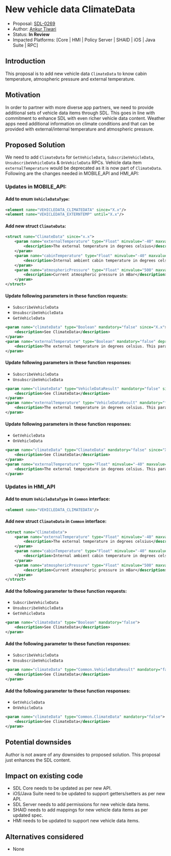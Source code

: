 # New vehicle data ClimateData

* Proposal: [SDL-0269](0269-New-vehicle-data-ClimateData.md)
* Author: [Ankur Tiwari](https://github.com/atiwari9)
* Status: **In Review**
* Impacted Platforms: [Core | HMI | Policy Server | SHAID | iOS | Java Suite | RPC]

## Introduction

This proposal is to add new vehicle data `ClimateData` to know cabin temperature, atmospheric pressure and external temperature.

## Motivation

In order to partner with more diverse app partners, we need to provide additional sets of vehicle data items through SDL. This goes in line with commitment to enhance SDL with even richer vehicle data content. Weather apps need additional information on climate conditions and that can be provided with external/internal temperature and atmospheric pressure.

## Proposed Solution 

We need to add `ClimateData` for `GetVehicleData`, `SubscribeVehicleData`, `UnsubscribeVehicleData` & `OnVehicleData` RPCs. Vehicle data item `externalTemperature` would be deprecated as it is now part of `ClimateData`. Following are the changes needed in MOBILE_API and HMI_API:

### Updates in MOBILE_API:

#### Add to enum `VehicleDataType`: 

```xml	
<element name="VEHICLEDATA_CLIMATEDATA" since="X.x"/>
<element name="VEHICLEDATA_EXTERNTEMP" until="X.x"/>
```
#### Add new struct `ClimateData`:

```xml	
<struct name="ClimateData" since="x.x">
	<param name="externalTemperature" type="Float" minvalue="-40" maxvalue="100" mandatory="false">
		<description>The external temperature in degrees celsius</description>
	</param>
	<param name="cabinTemperature" type="Float" minvalue="-40" maxvalue="100" mandatory="false">
		<description>Internal ambient cabin temperature in degrees celsius</description>
	</param>
	<param name="atmosphericPressure" type="Float" minvalue="500" maxvalue="1100" mandatory="false">
		<description>Current atmospheric pressure in mBar</description>
	</param>
</struct>
```

#### Update following parameters in these function requests:
* `SubscribeVehicleData`
* `UnsubscribeVehicleData`
* `GetVehicleData`

```xml	
<param name="climateData" type="Boolean" mandatory="false" since="X.x">
	<description>See ClimateData</description>
</param>
<param name="externalTemperature" type="Boolean" mandatory="false" deprecated="true" since="X.x">
	<description>The external temperature in degrees celsius. This parameter is deprecated starting RPC Spec X.x.x, please see climateData.</description>
</param>
```

#### Update following parameters in these function responses:
* `SubscribeVehicleData`
* `UnsubscribeVehicleData`

```xml	
<param name="climateData" type="VehicleDataResult" mandatory="false" since="X.x">
	<description>See ClimateData</description>
</param>
<param name="externalTemperature" type="VehicleDataResult" mandatory="false" deprecated="true" since="X.x">
	<description>The external temperature in degrees celsius. This parameter is deprecated starting RPC Spec X.x.x, please see climateData.</description>
</param>
```

#### Update following parameters in these function responses:
* `GetVehicleData`
* `OnVehicleData`

```xml	
<param name="climateData" type="ClimateData" mandatory="false" since="X.x">
	<description>See ClimateData</description>
</param>
<param name="externalTemperature" type="Float" minvalue="-40" maxvalue="100" mandatory="false" deprecated="true" since="X.x">
	<description>The external temperature in degrees celsius. This parameter is deprecated starting RPC Spec X.x.x, please see climateData.</description>
</param>
```

### Updates in HMI_API 

#### Add to enum `VehicleDataType` in `Common` interface: 

```xml	
<element name="VEHICLEDATA_CLIMATEDATA"/>
```
#### Add new struct `ClimateData` in `Common` interface:

```xml	
<struct name="ClimateData">
	<param name="externalTemperature" type="Float" minvalue="-40" maxvalue="100" mandatory="false">
		<description>The external temperature in degrees celsius</description>
	</param>
	<param name="cabinTemperature" type="Float" minvalue="-40" maxvalue="100" mandatory="false">
		<description>Internal ambient cabin temperature in degrees celsius</description>
	</param>
	<param name="atmosphericPressure" type="Float" minvalue="500" maxvalue="1100" mandatory="false">
		<description>Current atmospheric pressure in mBar</description>
	</param>
</struct>
```

#### Add the following parameter to these function requests:
* `SubscribeVehicleData`
* `UnsubscribeVehicleData`
* `GetVehicleData`

```xml	
<param name="climateData" type="Boolean" mandatory="false">
	<description>See ClimateData</description>
</param>
```

#### Add the following parameter to these function responses:
* `SubscribeVehicleData`
* `UnsubscribeVehicleData`

```xml	
<param name="climateData" type="Common.VehicleDataResult" mandatory="false">
	<description>See ClimateData</description>
</param>
```

#### Add the following parameter to these function responses:
* `GetVehicleData`
* `OnVehicleData`

```xml	
<param name="climateData" type="Common.ClimateData" mandatory="false">
	<description>See ClimateData</description>
</param>
```

## Potential downsides

Author is not aware of any downsides to proposed solution. This proposal just enhances the SDL content.

## Impact on existing code

* SDL Core needs to be updated as per new API.
* iOS/Java Suite need to be updated to support getters/setters as per new API.
* SDL Server needs to add permissions for new vehicle data items.
* SHAID needs to add mappings for new vehicle data items as per updated spec.
* HMI needs to be updated to support new vehicle data items.

## Alternatives considered

* None
